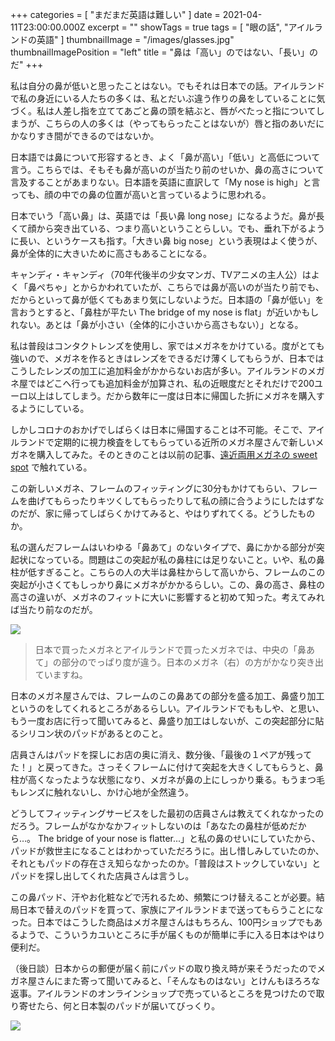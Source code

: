 +++
categories = [ "まだまだ英語は難しい" ]
date = 2021-04-11T23:00:00.000Z
excerpt = ""
showTags = true
tags = [ "眼の話", "アイルランドの英語" ]
thumbnailImage = "/images/glasses.jpg"
thumbnailImagePosition = "left"
title = "鼻は「高い」のではない、「長い」のだ"
+++

私は自分の鼻が低いと思ったことはない。でもそれは日本での話。アイルランドで私の身近にいる人たちの多くは、私とだいぶ違う作りの鼻をしていることに気づく。私は人差し指を立ててあごと鼻の頭を結ぶと、唇がべたっと指についてしまうが、こちらの人の多くは（やってもらったことはないが）唇と指のあいだにかなりすき間ができるのではないか。

<!--more-->

日本語では鼻について形容するとき、よく「鼻が高い」「低い」と高低について言う。こちらでは、そもそも鼻が高いのが当たり前のせいか、鼻の高さについて言及することがあまりない。日本語を英語に直訳して「My nose is high」と言っても、顔の中での鼻の位置が高いと言っているように思われる。

日本でいう「高い鼻」は、英語では「長い鼻 long nose」になるようだ。鼻が長くて顔から突き出ている、つまり高いということらしい。でも、垂れ下がるように長い、というケースも指す。「大きい鼻 big nose」という表現はよく使うが、鼻が全体的に大きいために高さもあることになる。

キャンディ・キャンディ（70年代後半の少女マンガ、TVアニメの主人公）はよく「鼻ぺちゃ」とからかわれていたが、こちらでは鼻が高いのが当たり前でも、だからといって鼻が低くてもあまり気にしないようだ。日本語の「鼻が低い」を言おうとすると、「鼻柱が平たい The bridge of my nose is flat」が近いかもしれない。あとは「鼻が小さい（全体的に小さいから高さもない）」となる。

私は普段はコンタクトレンズを使用し、家ではメガネをかけている。度がとても強いので、メガネを作るときはレンズをできるだけ薄くしてもらうが、日本ではこうしたレンズの加工に追加料金がかからないお店が多い。アイルランドのメガネ屋ではどこへ行っても追加料金が加算され、私の近眼度だとそれだけで200ユーロ以上はしてしまう。だから数年に一度は日本に帰国した折にメガネを購入するようにしている。

しかしコロナのおかげでしばらくは日本に帰国することは不可能。そこで、アイルランドで定期的に視力検査をしてもらっている近所のメガネ屋さんで新しいメガネを購入してみた。そのときのことは以前の記事、[遠近両用メガネの sweet spot](https://www.riastra.com/2021/03/%E9%81%A0%E8%BF%91%E4%B8%A1%E7%94%A8%E3%83%A1%E3%82%AC%E3%83%8D%E3%81%AE-sweet-spot/ "遠近両用メガネの sweet spot") で触れている。

この新しいメガネ、フレームのフィッティングに30分もかけてもらい、フレームを曲げてもらったりキツくしてもらったりして私の顔に合うようにしたはずなのだが、家に帰ってしばらくかけてみると、やはりずれてくる。どうしたものか。

私の選んだフレームはいわゆる「鼻あて」のないタイプで、鼻にかかる部分が突起状になっている。問題はこの突起が私の鼻柱には足りないこと。いや、私の鼻柱が低すぎること。こちらの人の大半は鼻柱からして高いから、フレームのこの突起が小さくてもしっかり鼻にメガネがかかるらしい。この、鼻の高さ、鼻柱の高さの違いが、メガネのフィットに大いに影響すると初めて知った。考えてみれば当たり前なのだが。

![](/images/glasses_nose.jpg)

> 日本で買ったメガネとアイルランドで買ったメガネでは、中央の「鼻あて」の部分のでっぱり度が違う。日本のメガネ（右）の方がかなり突き出ていますね。

日本のメガネ屋さんでは、フレームのこの鼻あての部分を盛る加工、鼻盛り加工というのをしてくれるところがあるらしい。アイルランドでももしや、と思い、もう一度お店に行って聞いてみると、鼻盛り加工はしないが、この突起部分に貼るシリコン状のパッドがあるとのこと。

店員さんはパッドを探しにお店の奥に消え、数分後、「最後の１ペアが残ってた！」と戻ってきた。さっそくフレームに付けて突起を大きくしてもらうと、鼻柱が高くなったような状態になり、メガネが鼻の上にしっかり乗る。もうまつ毛もレンズに触れないし、かけ心地が全然違う。

どうしてフィッティングサービスをした最初の店員さんは教えてくれなかったのだろう。フレームがなかなかフィットしないのは「あなたの鼻柱が低めだから…。 The bridge of your nose is flatter...」と私の鼻のせいにしていたから、パッドが救世主になることはわかっていただろうに。出し惜しみしていたのか、それともパッドの存在さえ知らなかったのか。「普段はストックしていない」とパッドを探し出してくれた店員さんは言うし。

この鼻パッド、汗やお化粧などで汚れるため、頻繁につけ替えることが必要。結局日本で替えのパッドを買って、家族にアイルランドまで送ってもらうことになった。日本ではこうした商品はメガネ屋さんはもちろん、100円ショップでもあるようで、こういうカユいところに手が届くものが簡単に手に入る日本はやはり便利だ。

（後日談）日本からの郵便が届く前にパッドの取り換え時が来そうだったのでメガネ屋さんにまた寄って聞いてみると、「そんなものはない」とけんもほろろな返事。アイルランドのオンラインショップで売っているところを見つけたので取り寄せたら、何と日本製のパッドが届いてびっくり。

![](/images/glasses_pads.webp)
